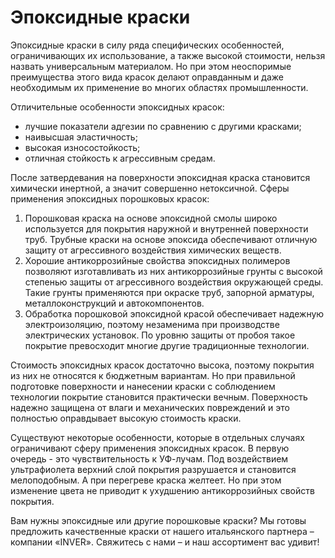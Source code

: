 # Эпоксидные краски

Эпоксидные краски в силу ряда специфических особенностей, ограничивающих их использование, а также высокой стоимости, нельзя назвать универсальным материалом. Но при этом неоспоримые преимущества этого вида красок делают оправданным и даже необходимым их применение во многих областях промышленности.

Отличительные особенности эпоксидных красок:

* лучшие показатели адгезии по сравнению с другими красками;
* наивысшая эластичность;
* высокая износостойкость;
* отличная стойкость к агрессивным средам.

После затвердевания на поверхности эпоксидная краска становится химически инертной, а значит совершенно нетоксичной.
Сферы применения эпоксидных порошковых красок:

1. Порошковая краска на основе эпоксидной смолы широко используется для покрытия наружной и внутренней поверхности труб. Трубные краски на основе эпоксида обеспечивают отличную защиту от агрессивного воздействия химических веществ.
2. Хорошие антикоррозийные свойства эпоксидных полимеров позволяют изготавливать из них антикоррозийные грунты с высокой степенью защиты от агрессивного воздействия окружающей среды.  Такие грунты применяются при окраске труб, запорной арматуры, металлоконструкций и автокомпонентов.
3. Обработка порошковой эпоксидной красой обеспечивает надежную электроизоляцию, поэтому незаменима при производстве электрических установок. По уровню защиты от пробоя такое покрытие превосходит многие другие традиционные технологии.

Стоимость эпоксидных красок достаточно высока, поэтому покрытия из них не относятся к бюджетным вариантам. Но при правильной подготовке поверхности и нанесении краски с соблюдением технологии покрытие становится практически вечным. Поверхность надежно защищена от влаги и механических повреждений и это полностью оправдывает высокую стоимость краски.

Существуют некоторые особенности, которые в отдельных случаях ограничивают сферу применения эпоксидных красок. В первую очередь - это чувствительность к УФ-лучам. Под воздействием ультрафиолета верхний слой покрытия разрушается и становится мелоподобным. А при перегреве краска желтеет. Но при этом изменение цвета не приводит к ухудшению антикоррозийных свойств покрытия.

Вам нужны эпоксидные или другие порошковые краски? Мы готовы предложить качественные краски от нашего итальянского партнера – компании «INVER». Свяжитесь с нами – и наш ассортимент вас удивит!

